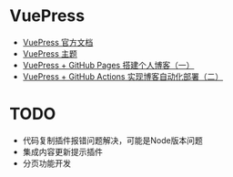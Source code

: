 # VuePress
* [VuePress 官方文档](https://vuepress.vuejs.org/zh/)
* [VuePress 主题](https://vuepress-theme-reco.recoluan.com/)
* [VuePress + GitHub Pages 搭建个人博客（一）](https://blog.csdn.net/qq_45745523/article/details/126674971?spm=1001.2014.3001.5501)
* [VuePress + GitHub Actions 实现博客自动化部署（二）](https://blog.csdn.net/qq_45745523/article/details/130295894)
# TODO
* 代码复制插件报错问题解决，可能是Node版本问题
* 集成内容更新提示插件
* 分页功能开发